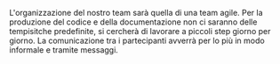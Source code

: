 L'organizzazione del nostro team sarà quella di una team agile. 
Per la produzione del codice e della documentazione non ci saranno delle tempisitche predefinite, si cercherà di lavorare a piccoli step giorno per giorno.
La comunicazione tra i partecipanti avverrà per lo più in modo informale e tramite messaggi.

